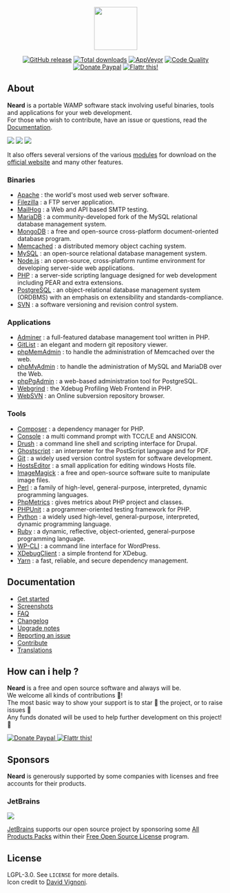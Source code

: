 <p align="center"><a href="http://neard.io" target="_blank"><img width="100" src="http://neard.io/img/logo.png"></a></p>

<p align="center">
  <a href="http://neard.io/release/latest"><img src="https://img.shields.io/github/release/crazy-max/neard.svg?style=flat-square" alt="GitHub release"></a>
  <a href="http://neard.io/releases"><img src="https://img.shields.io/github/downloads/crazy-max/neard/total.svg?style=flat-square" alt="Total downloads"></a>
  <a href="https://ci.appveyor.com/project/crazy-max/neard"><img src="https://img.shields.io/appveyor/ci/crazy-max/neard.svg?style=flat-square" alt="AppVeyor"></a>
  <a href="https://www.codacy.com/app/crazy-max/neard"><img src="https://img.shields.io/codacy/grade/75278913a45643ab871b87283963b3c5.svg?style=flat-square" alt="Code Quality"></a>
  <a href="https://www.paypal.com/cgi-bin/webscr?cmd=_s-xclick&hosted_button_id=6EALX9NDSRBAJ"><img src="https://img.shields.io/badge/donate-paypal-blue.svg?style=flat-square" alt="Donate Paypal"></a>
  <a href="https://flattr.com/submit/auto?user_id=crazymax&url=http://neard.io"><img src="https://img.shields.io/badge/flattr-this-green.svg?style=flat-square" alt="Flattr this!"></a>
</p>

## About

**Neard** is a portable WAMP software stack involving useful binaries, tools and applications for your web development.<br />
For those who wish to contribute, have an issue or questions, read the [Documentation](http://neard.io/doc).<br />

![](http://neard.io/img/screenshots/menu1.png)  ![](http://neard.io/img/screenshots/menu2.png)  ![](http://neard.io/img/screenshots/menu-tools2.png)

It also offers several versions of the various [modules](http://neard.io/modules) for download on the [official website](http://neard.io) and many other features.

### Binaries

* [Apache](http://neard.io/modules/apache) : the world's most used web server software.
* [Filezilla](http://neard.io/modules/filezilla) : a FTP server application.
* [MailHog](http://neard.io/modules/mailhog) : a Web and API based SMTP testing.
* [MariaDB](http://neard.io/modules/mariadb) : a community-developed fork of the MySQL relational database management system.
* [MongoDB](http://neard.io/modules/mongodb) : a free and open-source cross-platform document-oriented database program.
* [Memcached](http://neard.io/modules/memcached) : a distributed memory object caching system.
* [MySQL](http://neard.io/modules/mysql) : an open-source relational database management system.
* [Node.js](http://neard.io/modules/nodejs) : an open-source, cross-platform runtime environment for developing server-side web applications.
* [PHP](http://neard.io/modules/php) : a server-side scripting language designed for web development including PEAR and extra extensions.
* [PostgreSQL](http://neard.io/modules/postgresql) : an object-relational database management system (ORDBMS) with an emphasis on extensibility and standards-compliance.
* [SVN](http://neard.io/modules/svn) : a software versioning and revision control system.

### Applications

* [Adminer](http://neard.io/modules/adminer) : a full-featured database management tool written in PHP.
* [GitList](http://neard.io/modules/gitlist) : an elegant and modern git repository viewer.
* [phpMemAdmin](http://neard.io/modules/phpmemadmin) : to handle the administration of Memcached over the web.
* [phpMyAdmin](http://neard.io/modules/phpmyadmin) : to handle the administration of MySQL and MariaDB over the Web.
* [phpPgAdmin](http://neard.io/modules/phppgadmin) : a web-based administration tool for PostgreSQL.
* [Webgrind](http://neard.io/modules/webgrind) : the Xdebug Profiling Web Frontend in PHP.
* [WebSVN](http://neard.io/modules/websvn) : an Online subversion repository browser.

### Tools

* [Composer](http://neard.io/modules/composer) : a dependency manager for PHP.
* [Console](http://neard.io/modules/console) : a multi command prompt with TCC/LE and ANSICON.
* [Drush](http://neard.io/modules/drush) : a command line shell and scripting interface for Drupal.
* [Ghostscript](http://neard.io/modules/ghostscript) : an interpreter for the PostScript language and for PDF.
* [Git](http://neard.io/modules/git) : a widely used version control system for software development.
* [HostsEditor](http://neard.io/modules/hostseditor) : a small application for editing windows Hosts file.
* [ImageMagick](http://neard.io/modules/imagemagick) : a free and open-source software suite to manipulate image files.
* [Perl](http://neard.io/modules/perl) : a family of high-level, general-purpose, interpreted, dynamic programming languages.
* [PhpMetrics](http://neard.io/modules/phpmetrics) : gives metrics about PHP project and classes.
* [PHPUnit](http://neard.io/modules/phpunit) : a programmer-oriented testing framework for PHP.
* [Python](http://neard.io/modules/python) : a widely used high-level, general-purpose, interpreted, dynamic programming language.
* [Ruby](http://neard.io/modules/ruby) : a dynamic, reflective, object-oriented, general-purpose programming language.
* [WP-CLI](http://neard.io/modules/wpcli) : a command line interface for WordPress.
* [XDebugClient](http://neard.io/modules/xdc) : a simple frontend for XDebug.
* [Yarn](http://neard.io/modules/yarn) : a fast, reliable, and secure dependency management.

## Documentation

* [Get started](http://neard.io/doc/get-started)
* [Screenshots](http://neard.io/doc/screenshots)
* [FAQ](http://neard.io/doc/faq)
* [Changelog](http://neard.io/doc/changelog)
* [Upgrade notes](http://neard.io/doc/upgrade-notes)
* [Reporting an issue](http://neard.io/doc/reporting-issue)
* [Contribute](http://neard.io/doc/contribute)
* [Translations](http://neard.io/doc/translations)

## How can i help ?

**Neard** is a free and open source software and always will be.<br />
We welcome all kinds of contributions :raised_hands:!<br />
The most basic way to show your support is to star :star2: the project, or to raise issues :speech_balloon:<br />
Any funds donated will be used to help further development on this project! :gift_heart:

<p>
  <a href="https://www.paypal.com/cgi-bin/webscr?cmd=_s-xclick&hosted_button_id=6EALX9NDSRBAJ">
    <img src="http://neard.io/img/paypal.png" alt="Donate Paypal">
  </a>
  <a href="https://flattr.com/submit/auto?user_id=crazymax&url=http://neard.io">
    <img src="http://neard.io/img/flattr.png" alt="Flattr this!">
  </a>
</p>

## Sponsors

**Neard** is generously supported by some companies with licenses and free accounts for their products.

### JetBrains

![](http://neard.io/img/sponsors/jetbrains.png)

[JetBrains](https://www.jetbrains.com/) supports our open source project by sponsoring some [All Products Packs](https://www.jetbrains.com/products.html) within their [Free Open Source License](https://www.jetbrains.com/buy/opensource/) program.

## License

LGPL-3.0. See `LICENSE` for more details.<br />
Icon credit to [David Vignoni](http://www.icon-king.com/).
